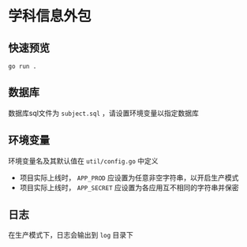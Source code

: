 # 学科信息外包


## 快速预览

```
go run .
```

## 数据库

数据库sql文件为 `subject.sql` ，请设置环境变量以指定数据库

## 环境变量

环境变量名及其默认值在 `util/config.go` 中定义

- 项目实际上线时， `APP_PROD` 应设置为任意非空字符串，以开启生产模式
- 项目实际上线时， `APP_SECRET` 应设置为各应用互不相同的字符串并保密

## 日志

在生产模式下，日志会输出到 `log` 目录下
